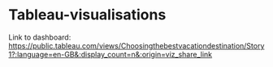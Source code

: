 # Tableau-visualisations
Link to dashboard: https://public.tableau.com/views/Choosingthebestvacationdestination/Story1?:language=en-GB&:display_count=n&:origin=viz_share_link
